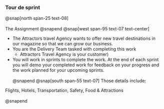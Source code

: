 ### Tour de sprint
@snap[north span-25 text-08]
<br><br>
The Assignment
@snapend
@snap[west span-95 text-07 text-center]
- The Attractors travel Agency wants to offer new travel destinations in our magazine so that we can grow our business.
- You are the Delivery Team tasked with completing this work
  - Attractors Travel Agency is your customer)
- You will work in sprints to complete the work. At the end of each sprint you will demo your completed work for feedback on your progress and the work planned for your upcoming sprints.
<br><br>
@snapend
@snap[south span-55 text-07]
Those details include:

Flights, Hotels, Transportation, Safety, Food & Attractions
<br><br>
@snapend

